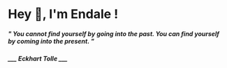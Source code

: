 <h1 title="head"> Hey 👋, I'm Endale !</h1>

**<h5><i>" You cannot find yourself by going into the past. You can find yourself by coming into the present. "</i></h5>**

*<b>___ Eckhart Tolle ___</b>*
